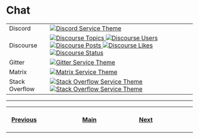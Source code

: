 # Chat

<table>
    <tr>
        <td>Discord</td>
        <td>
            <a href="https://shields.io/category/chat">
              <img
               src="https://img.shields.io/discord/767286138007584780?label=Discord&logo=discord&logoColor=ffffff&labelColor=7289DA&color=2c2f33"
               alt="Discord Service Theme"
              >
            </a>
        </td>
    </tr>
    <tr>
        <td>Discourse</td>
        <td>
            <a href="https://shields.io/category/chat">
              <img
               src="https://img.shields.io/discourse/topics?server=https%3A%2F%2Fmeta.discourse.org&label=Discourse&logo=Discourse&logoColor=ffffff&labelColor=000000"
               alt="Discourse Topics"
              >
            </a>
            <a href="https://shields.io/category/chat">
              <img
               src="https://img.shields.io/discourse/users?server=https%3A%2F%2Fmeta.discourse.org&label=Discourse&logo=Discourse&logoColor=ffffff&labelColor=000000"
               alt="Discourse Users"
              >
            </a>
            <a href="https://shields.io/category/chat">
              <img
               src="https://img.shields.io/discourse/posts?server=https%3A%2F%2Fmeta.discourse.org&label=Discourse&logo=Discourse&logoColor=ffffff&labelColor=000000"
               alt="Discourse Posts"
              >
            </a>
            <a href="https://shields.io/category/chat">
              <img
               src="https://img.shields.io/discourse/likes?server=https%3A%2F%2Fmeta.discourse.org&label=Discourse&logo=Discourse&logoColor=ffffff&labelColor=000000"
               alt="Discourse Likes"
              >
            </a>
            <a href="https://shields.io/category/chat">
              <img
               src="https://img.shields.io/discourse/status?server=https%3A%2F%2Fmeta.discourse.org&label=Discourse&logo=Discourse&logoColor=ffffff&labelColor=000000"
               alt="Discourse Status"
              >
            </a>
        </td>
    </tr>
    <tr>
        <td>Gitter</td>
        <td>
            <a href="https://shields.io/category/chat">
              <img
               src="https://img.shields.io/gitter/room/nwjs/nw.js?label=chat&logo=Gitter&logoColor=ffffff&labelColor=ED1965&color=2c2f33"
               alt="Gitter Service Theme"
              >
            </a>
        </td>
    </tr>
    <tr>
        <td>Matrix</td>
        <td>
            <a href="https://shields.io/category/chat">
              <img
               src="https://img.shields.io/matrix/twim:matrix.org?label=Matrix&logo=Matrix&logoColor=ffffff&labelColor=000000"
               alt="Matrix Service Theme"
              >
            </a>
        </td>
    </tr>
    <tr>
        <td>Stack Overflow</td>
        <td>
            <a href="https://shields.io/category/chat">
              <img
               src="https://img.shields.io/stackexchange/stackoverflow/r/123?label=Reputation&logo=Stack%20Overflow&logoColor=ffffff&labelColor=FE7A16&color=282828"
               alt="Stack Overflow Service Theme"
              >
            </a>
            <a href="https://shields.io/category/chat">
              <img
               src="https://img.shields.io/stackexchange/stackoverflow/t/gson?label=Questions&logo=Stack%20Overflow&logoColor=ffffff&labelColor=FE7A16&color=282828"
               alt="Stack Overflow Service Theme"
              >
            </a>
        </td>
    </tr>
</table>

---
<table>
    <tr>
        <th>&nbsp; &nbsp; &nbsp; &nbsp; &nbsp; &nbsp; &nbsp; &nbsp; &nbsp; &nbsp; &nbsp; &nbsp; &nbsp; &nbsp; &nbsp;<a href="https://github.com/a-maliarov/awesome-shields/blob/main/categories/analysis.md">Previous</a>&nbsp; &nbsp; &nbsp; &nbsp; &nbsp; &nbsp; &nbsp; &nbsp; &nbsp; &nbsp; &nbsp; &nbsp; &nbsp; &nbsp; &nbsp;</th>
        <th>&nbsp; &nbsp; &nbsp; &nbsp; &nbsp; &nbsp; &nbsp; &nbsp; &nbsp; &nbsp; &nbsp; &nbsp; &nbsp; &nbsp;<a href="https://github.com/a-maliarov/awesome-shields">Main</a>&nbsp; &nbsp; &nbsp; &nbsp; &nbsp; &nbsp; &nbsp; &nbsp; &nbsp; &nbsp; &nbsp; &nbsp; &nbsp; &nbsp;</th>
        <th>&nbsp; &nbsp; &nbsp; &nbsp; &nbsp; &nbsp; &nbsp; &nbsp; &nbsp; &nbsp; &nbsp; &nbsp; &nbsp; &nbsp; &nbsp;<a href="https://github.com/a-maliarov/awesome-shields/blob/main/categories/dependencies.md">Next</a>&nbsp; &nbsp; &nbsp; &nbsp; &nbsp; &nbsp; &nbsp; &nbsp; &nbsp; &nbsp; &nbsp; &nbsp; &nbsp; &nbsp; &nbsp;</th>
    </tr>
</table>
